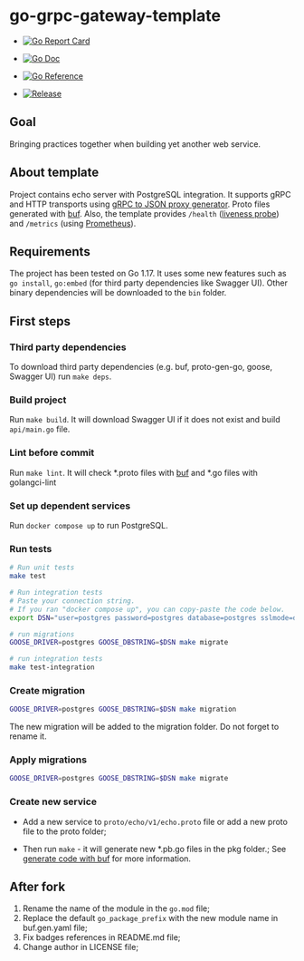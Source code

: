 # go-grpc-gateway-template

* [![Go Report Card](https://goreportcard.com/badge/github.com/aleksvdim/go-grpc-gateway-template?style=flat-square)](https://goreportcard.com/report/github.com/aleksvdim/go-grpc-gateway-template)

* [![Go Doc](https://img.shields.io/badge/godoc-reference-blue.svg?style=flat-square)](http://godoc.org/github.com/aleksvdim/go-grpc-gateway-template)

* [![Go Reference](https://pkg.go.dev/badge/github.com/aleksvdim/go-grpc-gateway-template.svg)](https://pkg.go.dev/github.com/aleksvdim/go-grpc-gateway-template)

* [![Release](https://img.shields.io/github/release/aleksvdim/go-grpc-gateway-template.svg?style=flat-square)](https://github.com/aleksvdim/go-grpc-gateway-template/releases/latest)

## Goal

Bringing practices together when building yet another web service.

## About template

Project contains echo server with PostgreSQL integration. It supports gRPC and HTTP transports 
using [gRPC to JSON proxy generator](https://github.com/grpc-ecosystem/grpc-gateway). 
Proto files generated with [buf](https://buf.build/). 
Also, the template provides 
`/health` ([liveness probe](https://kubernetes.io/docs/concepts/workloads/pods/pod-lifecycle/#when-should-you-use-a-liveness-probe)) 
and `/metrics` (using [Prometheus](https://github.com/prometheus/client_golang)).

## Requirements

The project has been tested on Go 1.17. It uses some new features such as `go install`, `go:embed` (for third party dependencies like Swagger UI).
Other binary dependencies will be downloaded to the `bin` folder.

## First steps

### Third party dependencies

To download third party dependencies (e.g. buf, proto-gen-go, goose, Swagger UI) run `make deps`.

### Build project

Run `make build`. It will download Swagger UI if it does not exist and build `api/main.go` file.

### Lint before commit 

Run `make lint`. It will check *.proto files with [buf](https://buf.build/) and *.go files with golangci-lint

### Set up dependent services

Run `docker compose up` to run PostgreSQL.

### Run tests

```bash
# Run unit tests
make test

# Run integration tests
# Paste your connection string. 
# If you ran "docker compose up", you can copy-paste the code below.
export DSN="user=postgres password=postgres database=postgres sslmode=disable" 

# run migrations
GOOSE_DRIVER=postgres GOOSE_DBSTRING=$DSN make migrate

# run integration tests
make test-integration
``` 

### Create migration

```bash
GOOSE_DRIVER=postgres GOOSE_DBSTRING=$DSN make migration
```

The new migration will be added to the migration folder. Do not forget to rename it.

### Apply migrations

```bash
GOOSE_DRIVER=postgres GOOSE_DBSTRING=$DSN make migrate
```

### Create new service

* Add a new service to `proto/echo/v1/echo.proto` file or add a new proto file to the proto folder;

* Then run `make` - it will generate new *.pb.go files in the pkg folder.;
See [generate code with buf](https://docs.buf.build/tour/generate-code) for more information.

## After fork

1. Rename the name of the module in the `go.mod` file;
2. Replace the default `go_package_prefix` with the new module name in buf.gen.yaml file;
3. Fix badges references in README.md file;
4. Change author in LICENSE file;
